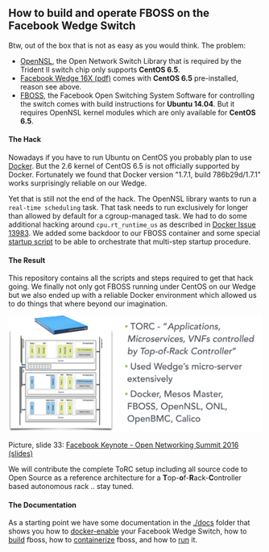 ## How to build and operate FBOSS on the Facebook Wedge Switch

Btw, out of the box that is not as easy as you would think. The problem:

- [OpenNSL][1], the Open Network Switch Library that is required by the Trident II switch chip only supports **CentOS 6.5**.
- [Facebook Wedge 16X (pdf)][2] comes with **CentOS 6.5** pre-installed, reason see above.
- [FBOSS][3], the Facebook Open Switching System Software for controlling the switch comes with build instructions for **Ubuntu 14.04**. But it requires OpenNSL kernel modules which are only available for **CentOS 6.5**.

#### The Hack ####

Nowadays if you have to run Ubuntu on CentOS you probably plan to use [Docker][4]. But the 2.6 kernel of CentOS 6.5 is not officially supported by Docker.
Fortunately we found that Docker version "1.7.1, build 786b29d/1.7.1" works surprisingly reliable on our Wedge.

Yet that is still not the end of the hack. The OpenNSL library wants to run a `real-time scheduling` task. That task needs to run exclusively for longer
than allowed by default for a cgroup-managed task. We had to do some additional hacking around `cpu.rt_runtime_us` as described in [Docker Issue 13983][5].
We added some backdoor to our FBOSS container and some special [startup script][7] to be able to orchestrate that multi-step startup procedure.

#### The Result ####

This repository contains all the scripts and steps required to get that hack going. We finally not only got FBOSS running under CentOS on our Wedge but we also ended
up with a reliable Docker environment which allowed us to do things that where beyond our imagination.

![torc diagram](https://github.com/att-innovate/torc-wedge-centos-fboss/blob/master/docs/torc.png?raw=true)

Picture, slide 33: [Facebook Keynote - Open Networking Summit 2016 (slides)][6]

We will contribute the complete ToRC setup including all source code to Open Source as a reference architecture for a **T**op-**o**f-**R**ack-**C**ontroller based autonomous rack .. stay tuned.

#### The Documentation ####

As a starting point we have some documentation in the [./docs][8] folder that shows you how to [docker-enable][9] your Facebook Wedge Switch,
how to [build][10] fboss, how to [containerize][11] fboss, and how to [run][12] it. 

[1]:  https://github.com/Broadcom-Switch/OpenNSL
[2]:  http://www.edge-core.com/temp/ec_download/1602/Wedge-16X_DS_R01.pdf
[3]:  https://github.com/facebook/fboss
[4]:  https://www.docker.com
[5]:  https://github.com/docker/docker/issues/13983
[6]:  http://events.linuxfoundation.org/sites/events/files/slides/ONS-2016-fb-keynote-v3_0.pdf
[7]:  ./wedge/scripts/run-fboss-container.sh
[8]:  ./docs
[9]:  ./docs/setup-wedge.md
[10]: ./docs/build-fboss.md
[11]: ./docs/build-containers.md
[12]: ./docs/run-fboss-container.md

